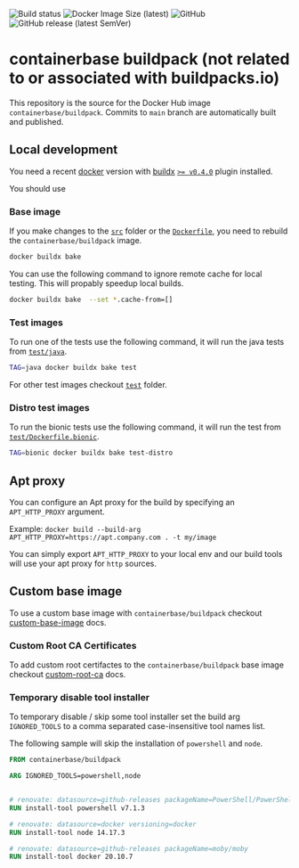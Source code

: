 ![Build status](https://github.com/containerbase/buildpack/workflows/build/badge.svg)
![Docker Image Size (latest)](https://img.shields.io/docker/image-size/containerbase/buildpack/latest)
![GitHub](https://img.shields.io/github/license/containerbase/buildpack)
![GitHub release (latest SemVer)](https://img.shields.io/github/v/release/containerbase/buildpack)

# containerbase buildpack (not related to or associated with buildpacks.io)

This repository is the source for the Docker Hub image `containerbase/buildpack`.
Commits to `main` branch are automatically built and published.

## Local development

You need a recent [docker](https://www.docker.com) version with [buildx](https://github.com/docker/buildx) [`>= v0.4.0`](https://github.com/docker/buildx/releases/tag/v0.4.0) plugin installed.

You should use

### Base image

If you make changes to the [`src`](./src/) folder or the [`Dockerfile`](./Dockerfile), you need to rebuild the `containerbase/buildpack` image.

```sh
docker buildx bake
```

You can use the following command to ignore remote cache for local testing.
This will propably speedup local builds.

```sh
docker buildx bake  --set *.cache-from=[]
```

### Test images

To run one of the tests use the following command, it will run the java tests from [`test/java`](./test/java/).

```sh
TAG=java docker buildx bake test
```

For other test images checkout [`test`](./test/) folder.

### Distro test images

To run the bionic tests use the following command, it will run the test from [`test/Dockerfile.bionic`](./test/Dockerfile.bionic).

```sh
TAG=bionic docker buildx bake test-distro
```

## Apt proxy

You can configure an Apt proxy for the build by specifying an `APT_HTTP_PROXY` argument.

Example: `docker build --build-arg APT_HTTP_PROXY=https://apt.company.com . -t my/image`

You can simply export `APT_HTTP_PROXY` to your local env and our build tools will use your apt proxy for `http` sources.

## Custom base image

To use a custom base image with `containerbase/buildpack` checkout [custom-base-image](./docs/custom-base-image.md) docs.

### Custom Root CA Certificates

To add custom root certifactes to the `containerbase/buildpack` base image checkout [custom-root-ca](./docs/custom-root-ca.md) docs.

### Temporary disable tool installer

To temporary disable / skip some tool installer set the build arg `IGNORED_TOOLS` to a comma separated case-insensitive tool names list.

The following sample will skip the installation of `powershell` and `node`.

```Dockerfile
FROM containerbase/buildpack

ARG IGNORED_TOOLS=powershell,node


# renovate: datasource=github-releases packageName=PowerShell/PowerShell
RUN install-tool powershell v7.1.3

# renovate: datasource=docker versioning=docker
RUN install-tool node 14.17.3

# renovate: datasource=github-releases packageName=moby/moby
RUN install-tool docker 20.10.7
```
